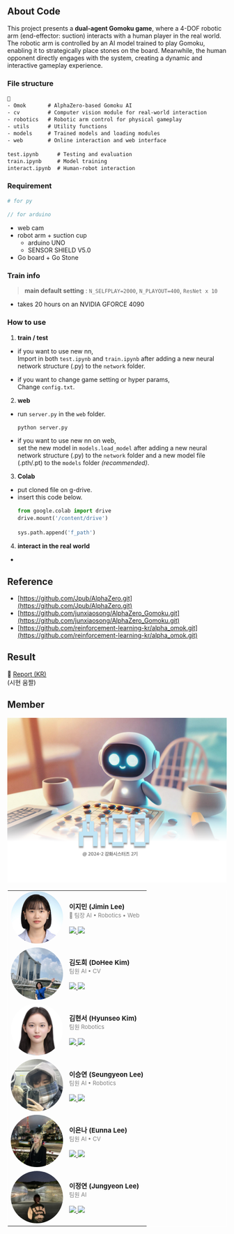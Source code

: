 ## About Code 
This project presents a **dual-agent Gomoku game**, where a 4-DOF robotic arm (end-effector: suction) interacts with a human player in the real world. The robotic arm is controlled by an AI model trained to play Gomoku, enabling it to strategically place stones on the board. Meanwhile, the human opponent directly engages with the system, creating a dynamic and interactive gameplay experience.  

### File structure
```
📂
- Omok       # AlphaZero-based Gomoku AI
- cv         # Computer vision module for real-world interaction
- robotics   # Robotic arm control for physical gameplay
- utils      # Utility functions
- models     # Trained models and loading modules
- web        # Online interaction and web interface

test.ipynb      # Testing and evaluation 
train.ipynb     # Model training 
interact.ipynb  # Human-robot interaction 
```
### Requirement 
```py
# for py

``` 
```cpp
// for arduino

```
- web cam  
- robot arm + suction cup  
    - arduino UNO
    - SENSOR SHIELD V5.0 
- Go board + Go Stone 
### Train info 
> **main default setting** : `N_SELFPLAY=2000`, `N_PLAYOUT=400`, `ResNet x 10`  
- takes 20 hours on an NVIDIA GFORCE 4090  

### How to use
1. **train / test**  
- if you want to use new nn,  
    Import in both `test.ipynb` and `train.ipynb` after adding a new neural network structure (.py) to the `network` folder.  

- if you want to change game setting or hyper params,  
    Change `config.txt`. 

2. **web**  
- run `server.py` in the `web` folder.  

    ```
    python server.py
    ```

- if you want to use new nn on web,  
    set the new model in `models.load_model` after adding a new neural network structure (.py) to the `network` folder and a new model file (.pth/.pt) to the `models` folder *(recommended)*.

3. **Colab**
- put cloned file on g-drive.  
- insert this code below. 
    ```py
    from google.colab import drive
    drive.mount('/content/drive')

    sys.path.append('f_path')
    ```


4. **interact in the real world**
- 

## Reference
- [https://github.com/Jpub/AlphaZero.git](https://github.com/Jpub/AlphaZero.git)  
- [https://github.com/junxiaosong/AlphaZero_Gomoku.git](https://github.com/junxiaosong/AlphaZero_Gomoku.git)   
- [https://github.com/reinforcement-learning-kr/alpha_omok.git](https://github.com/reinforcement-learning-kr/alpha_omok.git)  

## Result 
📗 [Report (KR)]()  
(시현 움짤)

## Member
![img](./img/AiGO.jpeg)

<table border="0" style="width: 100%; border-collapse: collapse; table-layout: fixed; margin: auto; border: 1px solid white;">
<tr><td><img src="./img/JiminLee.jpg" width="120" style="border-radius: 50%;"/></td>
    <td>
    <b style="font-size:15px">이지민 (Jimin Lee)</b> <br>
    <span style="color: gray; font-size:13px;">👑 팀장  AI • Robotics • Web</span> <br><br>
    <a href="https://github.com/Tonnonssi">
    <img src="https://img.shields.io/badge/github-181717?style=flat-square&logo=github&logoColor=white"/>
    </a> 
    <a href="mailto:tonnonssi@gmail.com">
    <img src="https://img.shields.io/badge/gmail-EA4335?style=flat-square&logo=gmail&logoColor=white"/>
    </a>
    </td>
    </tr><tr><td><img src="./img/DoHeeKim.jpeg" width="120" style="border-radius: 50%;"/></td>
    <td>
    <b style="font-size:15px">김도희 (DoHee Kim)</b> <br>
    <span style="color: gray; font-size:13px;">팀원  AI • CV</span> <br><br>
    <a href="https://github.com/doheek1m">
    <img src="https://img.shields.io/badge/github-181717?style=flat-square&logo=github&logoColor=white"/>
    </a> 
    <a href="mailto:ellakelly1222@gmail.com">
    <img src="https://img.shields.io/badge/gmail-EA4335?style=flat-square&logo=gmail&logoColor=white"/>
    </a>
    </td>
    </tr><tr><td><img src="./img/HyunseoKim.jpeg" width="120" style="border-radius: 50%;"/></td>
    <td>
    <b style="font-size:15px">김현서 (Hyunseo Kim)</b> <br>
    <span style="color: gray; font-size:13px;">팀원  Robotics</span> <br><br>
    <a href="https://github.com/HyunseoKim812">
    <img src="https://img.shields.io/badge/github-181717?style=flat-square&logo=github&logoColor=white"/>
    </a> 
    <a href="mailto:rlagustj812@gmail.com">
    <img src="https://img.shields.io/badge/gmail-EA4335?style=flat-square&logo=gmail&logoColor=white"/>
    </a>
    </td>
    </tr><tr><td><img src="./img/SeungyeonLee.jpeg" width="120" style="border-radius: 50%;"/></td>
    <td>
    <b style="font-size:15px">이승연 (Seungyeon Lee)</b> <br>
    <span style="color: gray; font-size:13px;">팀원  AI • Robotics</span> <br><br>
    <a href="https://github.com/sabina381">
    <img src="https://img.shields.io/badge/github-181717?style=flat-square&logo=github&logoColor=white"/>
    </a> 
    <a href="mailto:sabina2378@ewhain.net">
    <img src="https://img.shields.io/badge/gmail-EA4335?style=flat-square&logo=gmail&logoColor=white"/>
    </a>
    </td>
    </tr><tr><td><img src="./img/EunnaLee.jpeg" width="120" style="border-radius: 50%;"/></td>
    <td>
    <b style="font-size:15px">이은나 (Eunna Lee)</b> <br>
    <span style="color: gray; font-size:13px;">팀원  AI • CV</span> <br><br>
    <a href="https://github.com/Eunnaeooi">
    <img src="https://img.shields.io/badge/github-181717?style=flat-square&logo=github&logoColor=white"/>
    </a> 
    <a href="mailto:len_318@ewha.ac.kr">
    <img src="https://img.shields.io/badge/gmail-EA4335?style=flat-square&logo=gmail&logoColor=white"/>
    </a>
    </td>
    </tr><tr><td><img src="./img/JungyeonLee.jpeg" width="120" style="border-radius: 50%;"/></td>
    <td>
    <b style="font-size:15px">이정연 (Jungyeon Lee)</b> <br>
    <span style="color: gray; font-size:13px;">팀원  AI </span> <br><br>
    <a href="https://github.com/LeeJungYeonn">
    <img src="https://img.shields.io/badge/github-181717?style=flat-square&logo=github&logoColor=white"/>
    </a> 
    <a href="mailto:leejungyeon@ewha.ac.kr">
    <img src="https://img.shields.io/badge/gmail-EA4335?style=flat-square&logo=gmail&logoColor=white"/>
    </a>
    </td>
    </tr></table>